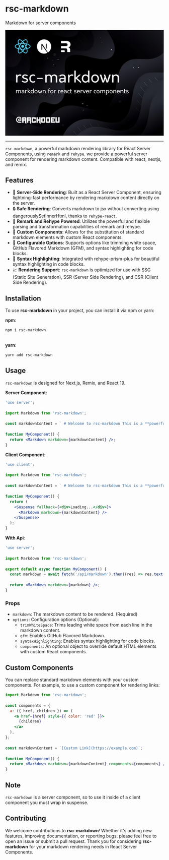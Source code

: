 # rsc-markdown

Markdown for server components

![rsc-markdown: markdown for react server components](./rsc-markdown.png)

---

`rsc-markdown`, a powerful markdown rendering library for React Server Components, using `remark` and `rehype`. we provide a powerful server component for rendering markdown content. Compatible with react, nextjs, and remix.

## Features

- 🚀 **Server-Side Rendering**: Built as a React Server Component, ensuring lightning-fast performance by rendering markdown content directly on the server.
- 🔒 **Safe Rendering**: Converts markdown to jsx without converting using dangerouslySetInnerHtml, thanks to `rehype-react`.
- 📝 **Remark and Rehype Powered**: Utilizes the powerful and flexible parsing and transformation capabilities of remark and rehype.
- 🎨 **Custom Components**: Allows for the substitution of standard markdown elements with custom React components.
- 🔧 **Configurable Options**: Supports options like trimming white space, GitHub Flavored Markdown (GFM), and syntax highlighting for code blocks.
- 🌈 **Syntax Highlighting**: Integrated with rehype-prism-plus for beautiful syntax highlighting in code blocks.
- 📈 **Rendering Support**: `rsc-markdown` is optimized for use with SSG (Static Site Generation), SSR (Server Side Rendering), and CSR (Client Side Rendering).

## Installation

To use **rsc-markdown** in your project, you can install it via npm or yarn:

**npm**:

```bash
npm i rsc-markdown
```

\
**yarn**:

```bash
yarn add rsc-markdown
```

## Usage

`rsc-markdown` is designed for Next.js, Remix, and React 19.

**Server Component**:

```jsx
'use server';

import Markdown from 'rsc-markdown';

const markdownContent = ` # Welcome to rsc-markdown This is a **powerful** library for rendering markdown in React Server Components. `;

function MyComponent() {
  return <Markdown markdown={markdownContent} />;
}
```

**Client Component**:

```jsx
'use client';

import Markdown from 'rsc-markdown';

const markdownContent = ` # Welcome to rsc-markdown This is a **powerful** library for rendering markdown in React Server Components. `;

function MyComponent() {
  return (
    <Suspense fallback={<div>Loading...</div>}>
      <Markdown markdown={markdownContent} />
    </Suspense>
  );
}
```

**With Api**:

```jsx
'use server';

import Markdown from 'rsc-markdown';

export default async function MyComponent() {
  const markdown = await fetch('/api/markdown').then((res) => res.text());

  return <Markdown markdown={markdown} />;
}
```

### Props

- `markdown`: The markdown content to be rendered. (Required)
- `options`: Configuration options (Optional):
  - `trimWhiteSpace`: Trims leading white space from each line in the markdown content.
  - `gfm`: Enables GitHub Flavored Markdown.
  - `syntaxHighlighting`: Enables syntax highlighting for code blocks.
  - `components`: An optional object to override default HTML elements with custom React components.

## Custom Components

You can replace standard markdown elements with your custom components. For example, to use a custom component for rendering links:

```jsx
import Markdown from 'rsc-markdown';

const components = {
  a: ({ href, children }) => (
    <a href={href} style={{ color: 'red' }}>
      {children}
    </a>
  ),
};

const markdownContent = `[Custom Link](https://example.com)`;

function MyComponent() {
  return <Markdown markdown={markdownContent} components={components} />;
}
```

## Note

`rsc-markdown` is a server component, so to use it inside of a client component you must wrap in suspense.

## Contributing

We welcome contributions to **rsc-markdown**! Whether it's adding new features, improving documentation, or reporting bugs, please feel free to open an issue or submit a pull request. Thank you for considering **rsc-markdown** for your markdown rendering needs in React Server Components.
